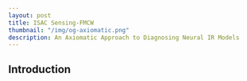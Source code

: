 ```yaml
---
layout: post
title: ISAC Sensing-FMCW
thumbnail: "/img/og-axiomatic.png"
description: An Axiomatic Approach to Diagnosing Neural IR Models
---
```


## Introduction